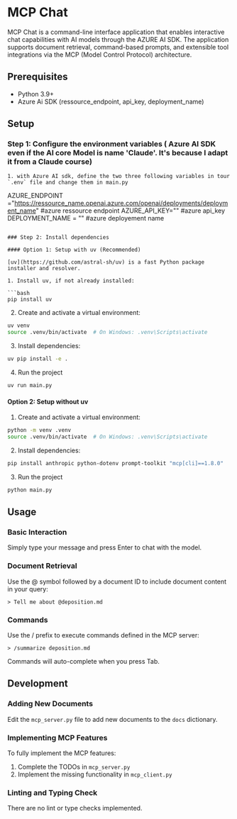 # MCP Chat

MCP Chat is a command-line interface application that enables interactive chat capabilities with AI models through the AZURE AI SDK. The application supports document retrieval, command-based prompts, and extensible tool integrations via the MCP (Model Control Protocol) architecture.

## Prerequisites

- Python 3.9+
- Azure Ai SDK (ressource_endpoint, api_key, deployment_name)

## Setup

### Step 1: Configure the environment variables ( Azure AI SDK even if the AI core Model is name 'Claude'. It's because I adapt it from a Claude course)


```
1. with Azure AI sdk, define the two three following variables in tour `.env` file and change them in main.py
```
AZURE_ENDPOINT ="https://ressource_name.openai.azure.com/openai/deployments/deployment_name"  #azure ressource endpoint 
AZURE_API_KEY=""  #azure api_key
DEPLOYMENT_NAME = "" #azure deployement name
```

### Step 2: Install dependencies

#### Option 1: Setup with uv (Recommended)

[uv](https://github.com/astral-sh/uv) is a fast Python package installer and resolver.

1. Install uv, if not already installed:

```bash
pip install uv
```

2. Create and activate a virtual environment:

```bash
uv venv
source .venv/bin/activate  # On Windows: .venv\Scripts\activate
```

3. Install dependencies:

```bash
uv pip install -e .
```

4. Run the project

```bash
uv run main.py
```

#### Option 2: Setup without uv

1. Create and activate a virtual environment:

```bash
python -m venv .venv
source .venv/bin/activate  # On Windows: .venv\Scripts\activate
```

2. Install dependencies:

```bash
pip install anthropic python-dotenv prompt-toolkit "mcp[cli]==1.8.0"
```

3. Run the project

```bash
python main.py
```

## Usage

### Basic Interaction

Simply type your message and press Enter to chat with the model.

### Document Retrieval

Use the @ symbol followed by a document ID to include document content in your query:

```
> Tell me about @deposition.md
```

### Commands

Use the / prefix to execute commands defined in the MCP server:

```
> /summarize deposition.md
```

Commands will auto-complete when you press Tab.

## Development

### Adding New Documents

Edit the `mcp_server.py` file to add new documents to the `docs` dictionary.

### Implementing MCP Features

To fully implement the MCP features:

1. Complete the TODOs in `mcp_server.py`
2. Implement the missing functionality in `mcp_client.py`

### Linting and Typing Check

There are no lint or type checks implemented.
